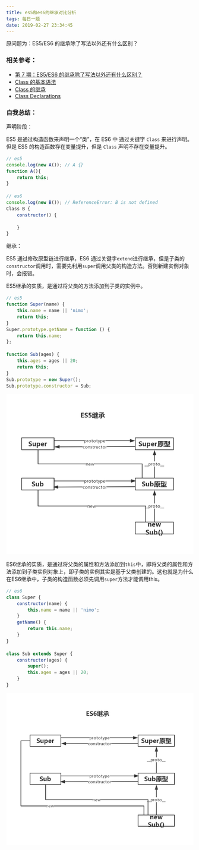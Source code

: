```yaml
---
title: es5和es6的继承对比分析
tags: 每日一题
date: 2019-02-27 23:34:45
---
```


原问题为：ES5/ES6 的继承除了写法以外还有什么区别？

### 相关参考：

- [第 7 期：ES5/ES6 的继承除了写法以外还有什么区别？](https://github.com/Advanced-Frontend/Daily-Interview-Question/issues/20)
- [Class 的基本语法](http://es6.ruanyifeng.com/#docs/class)
- [Class 的继承](http://es6.ruanyifeng.com/#docs/class-extends)
- [Class Declarations](https://leanpub.com/understandinges6/read#leanpub-auto-class-declarations)


### 自我总结：

声明阶段：

ES5 是通过构造函数来声明一个“类”，在 ES6 中 通过关键字 `Class` 来进行声明。但是 ES5 的构造函数存在变量提升，但是 `Class` 声明不存在变量提升。

```javascript
// es5
console.log(new A()); // A {}
function A(){
    return this;
}

// es6
console.log(new B()); // ReferenceError: B is not defined
Class B {
    constructor() {

    }
}
```

继承：

ES5 通过修改原型链进行继承，ES6 通过关键字`extend`进行继承，但是子类的`constructor`调用时，需要先利用`super`调用父类的构造方法。否则新建实例对象时，会报错。

ES5继承的实质，是通过将父类的方法添加到子类的实例中。

```javascript
// es5
function Super(name) {
    this.name = name || 'nimo';
    return this;
}
Super.prototype.getName = function () {
    return this.name;
};

function Sub(ages) {
    this.ages = ages || 20;
    return this;
}
Sub.prototype = new Super();
Sub.prototype.constructor = Sub;
```
![](/images/es5继承.jpg)

ES6继承的实质，是通过将父类的属性和方法添加到`this`中，即将父类的属性和方法添加到子类实例对象上，即子类的实例其实是基于父类创建的。这也就是为什么在ES6继承中，子类的构造函数必须先调用`super`方法才能调用this。

```javascript
// es6
class Super {
    constructor(name) {
        this.name = name || 'nimo';
    }
    getName() {
        return this.name;
    }
}

class Sub extends Super {
    constructor(ages) {
        super();
        this.ages = ages || 20;
    }
}
```
![](/images/es6继承.jpg)